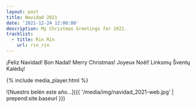 ```yaml
---
layout: post
title: Navidad 2021
date: '2021-12-24 12:00:00'
description: My Christmas Greetings for 2021.
tracklist:
  - title: Rin Rin
    url: rin_rin
---
```


¡Feliz Navidad! Bon Nadal! Merry Christmas! Joyeux Noël! Linksmų Šventų Kalėdų!

{% include media_player.html %}

![Nuestro belén este año...]({{ '/media/img/navidad_2021-web.jpg' | prepend:site.baseurl }})
